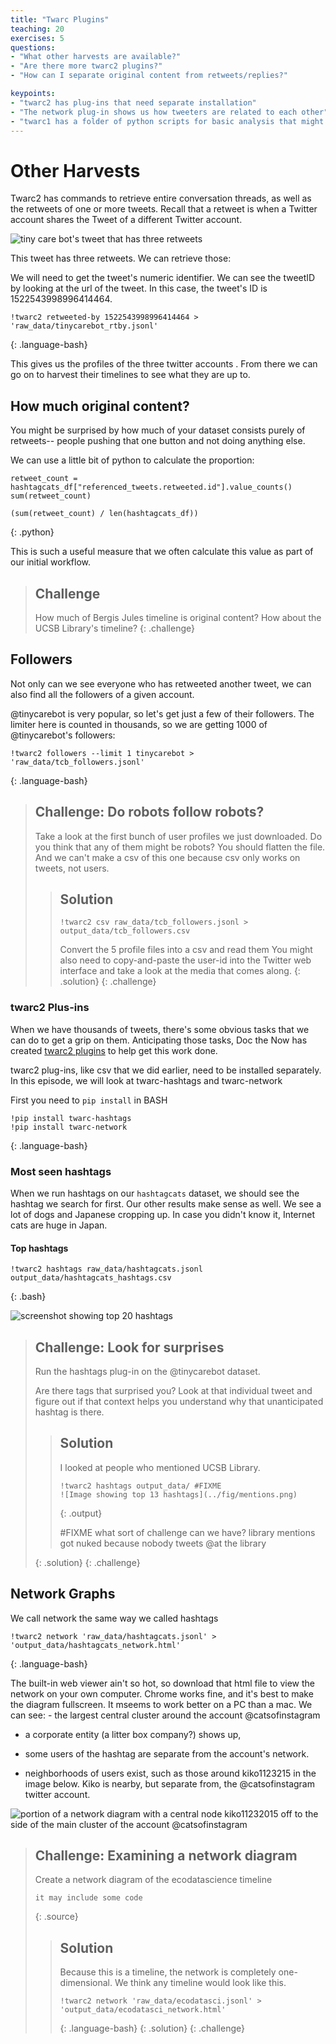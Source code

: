 ```yaml
---
title: "Twarc Plugins"
teaching: 20
exercises: 5
questions:
- "What other harvests are available?"
- "Are there more twarc2 plugins?"
- "How can I separate original content from retweets/replies?"

keypoints:
- "twarc2 has plug-ins that need separate installation"
- "The network plug-in shows us how tweeters are related to each other"
- "twarc1 has a folder of python scripts for basic analysis that might still work."
---
```


# Other Harvests
Twarc2 has commands to retrieve entire conversation threads, as well as the
retweets of one or more tweets. Recall that a retweet is when a
Twitter account shares the Tweet of a different Twitter account.

![tiny care bot's tweet that has three retweets](../fig/tcb_tweet.png)

This tweet has three retweets. We can retrieve those:

We will need to get the tweet's numeric identifier. We
can see the tweetID by looking at the url of the tweet. In this case, the tweet's ID
is 1522543998996414464.

~~~
!twarc2 retweeted-by 1522543998996414464 > 'raw_data/tinycarebot_rtby.jsonl'
~~~
{: .language-bash}

This gives us the profiles of the three twitter accounts . From there
we can go on to harvest their timelines to see what they are up to.

## How much original content?
You might be surprised by how much of your dataset consists purely of retweets--
people pushing that one button and not doing anything else.

We can use a little bit of python to calculate the proportion:

~~~
retweet_count = hashtagcats_df["referenced_tweets.retweeted.id"].value_counts()
sum(retweet_count)

(sum(retweet_count) / len(hashtagcats_df))
~~~
{: .python}

This is such a useful measure that we often calculate this value as part
of our initial workflow.

> ## Challenge
> How much of Bergis Jules timeline is original content?
> How about the UCSB Library's timeline?
{: .challenge}


## Followers
Not only can we see everyone who has retweeted another tweet, we can also
find all the followers of a given account.

@tinycarebot is very popular, so let's get just a few of their followers. The
limiter here is counted in thousands, so we are getting 1000 of
@tinycarebot's followers:

~~~
!twarc2 followers --limit 1 tinycarebot >  'raw_data/tcb_followers.jsonl'
~~~
{: .language-bash}


> ## Challenge: Do robots follow robots?
> Take a look at the first bunch of user profiles we just downloaded.
> Do you think that any of them might be robots?
> You should flatten the file. And we can't make a csv of this one
> because csv only works on tweets, not users.
>
> > ## Solution
> > ~~~
> > !twarc2 csv raw_data/tcb_followers.jsonl > output_data/tcb_followers.csv
> > ~~~
> >
> > Convert the 5 profile files into a csv and read them
> > You might also need to copy-and-paste the user-id
> > into the Twitter web interface and take a look at the media
> > that comes along.
> {: .solution}
{: .challenge}


### twarc2 Plus-ins
When we have thousands
of tweets, there's some obvious tasks that we can do to get a grip on them.
Anticipating those tasks, Doc the Now has
created [twarc2 plugins](https://twarc-project.readthedocs.io/en/latest/plugins/)
to help get this work done.

twarc2 plug-ins, like csv that we did earlier, need to be installed separately.
In this episode, we will look at twarc-hashtags and twarc-network

First you need to `pip install` in BASH

~~~
!pip install twarc-hashtags
!pip install twarc-network
~~~
{: .language-bash}

### Most seen hashtags
When we run hashtags on our `hashtagcats` dataset, we should see the hashtag
we search for first. Our other results make sense as well. We see a lot of dogs and Japanese
cropping up. In case you didn't know it, Internet cats are huge in Japan.

#### Top hashtags
~~~
!twarc2 hashtags raw_data/hashtagcats.jsonl output_data/hashtagcats_hashtags.csv
~~~
{: .bash}

![screenshot showing top 20 hashtags](../fig/cat_hashtags.png)


> ## Challenge: Look for surprises
>
> Run the hashtags plug-in on the @tinycarebot dataset.
>
> Are there tags that surprised you?
> Look at that individual tweet and figure out if that context helps you
> understand why that unanticipated hashtag is there.
>
> > ## Solution
> >
> > I looked at people who mentioned UCSB Library.
> >
> > ~~~
> > !twarc2 hashtags output_data/ #FIXME
> > ![Image showing top 13 hashtags](../fig/mentions.png)
> > ~~~
> > {: .output}
> >
> > #FIXME what sort of challenge can we have?
> > library mentions got nuked because nobody tweets @at the library
> >
> >
> {: .solution}
{: .challenge}


## Network Graphs

We call network the same way we called hashtags

~~~
!twarc2 network 'raw_data/hashtagcats.jsonl' > 'output_data/hashtagcats_network.html'
~~~
{: .language-bash}

The built-in web viewer ain't so hot, so download that html file to view the
network on your own computer. Chrome works fine, and it's best to make the diagram
fullscreen. It mseems to work better on a
PC than a mac. We can see: - the largest central cluster around the account
@catsofinstagram

- a corporate entity (a litter box company?) shows up,

- some users of the hashtag are separate from the account's network.

- neighborhoods of users exist, such as those around kiko1123215 in the
  image below. Kiko is nearby, but separate from, the
  @catsofinstagram twitter account.

![portion of a network diagram with a central node kiko11232015 off to the
side of the main cluster of the account @catsofinstagram](../fig/cat_network.png)

> ## Challenge: Examining a network diagram
>
> Create a network diagram of the ecodatascience timeline
>
> ~~~
> it may include some code
> ~~~
> {: .source}
>
> > ## Solution
> >
> > Because this is a timeline, the network is completely one-dimensional.
> > We think any timeline would look like this.
> >
> > ~~~
> > !twarc2 network 'raw_data/ecodatasci.jsonl' > 'output_data/ecodatasci_network.html'
> > ~~~
> > {: .language-bash}
> {: .solution}
{: .challenge}

